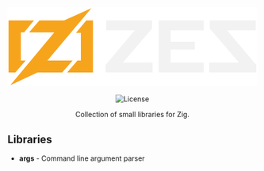<div align="center">

![ZES](.github/logo.svg)

![License](https://img.shields.io/github/license/Aoutnheub/mangadex-dl?style=for-the-badge&label=License&color=darkturquoise)

Collection of small libraries for Zig.

</div>

## Libraries

- **args** - Command line argument parser

